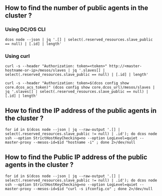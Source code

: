 ## How to find the number of public agents in the cluster ?

### Using DC/OS CLI
```
dcos node --json | jq '.[] | select(.reserved_resources.slave_public == null) | [.id] | length'
```

### Using curl
```
curl -s --header "Authorization: token=<token>" http://<master-hostname-or-ip>/mesos/slaves | jq '.slaves[] | select(.reserved_resources.slave_public == null) | [.id] | length'
```

```
curl -s --header "Authorization: token=$(dcos config show core.dcos_acs_token)" (dcos config show core.dcos_url)/mesos/slaves | jq '.slaves[] | select(.reserved_resources.slave_public == null) | [.id] | length'
```


## How to find the IP address of the public agents in the cluster ?

```
for id in $(dcos node --json | jq --raw-output '.[] | select(.reserved_resources.slave_public != null) | .id'); do dcos node ssh --option StrictHostKeyChecking=no --option LogLevel=quiet --master-proxy --mesos-id=$id "hostname -i" ; done 2>/dev/null
```


## How to find the Public IP address of the public agents in the cluster ?

```
for id in $(dcos node --json | jq --raw-output '.[] | select(.reserved_resources.slave_public != null) | .id'); do dcos node ssh --option StrictHostKeyChecking=no --option LogLevel=quiet --master-proxy --mesos-id=$id "curl -s ifconfig.co" ; done 2>/dev/null
```
